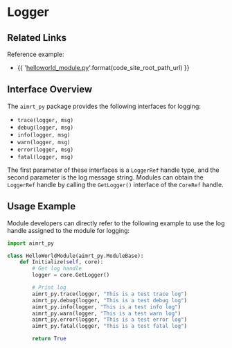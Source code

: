 # Logger

## Related Links

Reference example:
- {{ '[helloworld_module.py]({}/src/examples/py/helloworld/helloworld_module.py)'.format(code_site_root_path_url) }}


## Interface Overview

The `aimrt_py` package provides the following interfaces for logging:
- `trace(logger, msg)`
- `debug(logger, msg)`
- `info(logger, msg)`
- `warn(logger, msg)`
- `error(logger, msg)`
- `fatal(logger, msg)`

The first parameter of these interfaces is a `LoggerRef` handle type, and the second parameter is the log message string. Modules can obtain the `LoggerRef` handle by calling the `GetLogger()` interface of the `CoreRef` handle.


## Usage Example

Module developers can directly refer to the following example to use the log handle assigned to the module for logging:
```python
import aimrt_py

class HelloWorldModule(aimrt_py.ModuleBase):
    def Initialize(self, core):
        # Get log handle
        logger = core.GetLogger()

        # Print log
        aimrt_py.trace(logger, "This is a test trace log")
        aimrt_py.debug(logger, "This is a test debug log")
        aimrt_py.info(logger, "This is a test info log")
        aimrt_py.warn(logger, "This is a test warn log")
        aimrt_py.error(logger, "This is a test error log")
        aimrt_py.fatal(logger, "This is a test fatal log")

        return True
```
